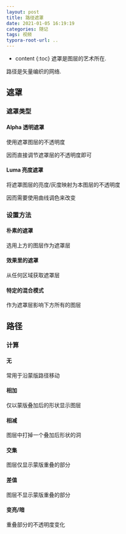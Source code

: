 ```yaml
---
layout: post
title: 路径遮罩
date: 2021-01-05 16:19:19
categories: 随记
tags: 视频
typora-root-url: ..
---
```


* content
{:toc}
遮罩是图层的艺术所在.

路径是矢量编织的网络.

<!-- more -->

## 遮罩

### 遮罩类型

#### Alpha 透明遮罩

使用遮罩图层的不透明度

因而直接调节遮罩层的不透明度即可

#### Luma 亮度遮罩

将遮罩图层的亮度/灰度映射为本图层的不透明度

因而需要使用曲线调色来改变

### 设置方法

#### 朴素的遮罩

选用上方的图层作为遮罩层

#### 效果里的遮罩

从任何区域获取遮罩层

#### 特定的混合模式

作为遮罩层影响下方所有的图层



## 路径

### 计算

#### 无

常用于沿蒙版路径移动

#### 相加

仅以蒙版叠加后的形状显示图层

#### 相减

图层中打掉一个叠加后形状的洞

#### 交集

图层仅显示蒙版重叠的部分

#### 差值

图层不显示蒙版重叠的部分

#### 变亮/暗

重叠部分的不透明度变化